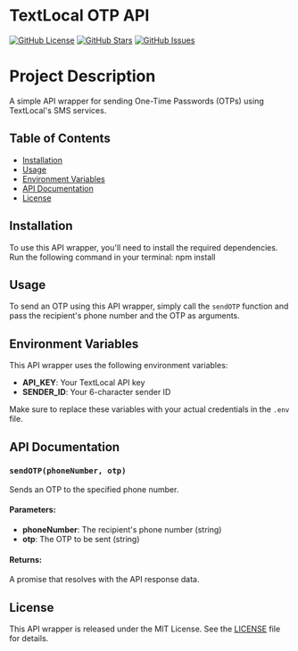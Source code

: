 # TextLocal OTP API


[![GitHub License](https://img.shields.io/github/license/sarthpatil8/textlocal-otp-api)](https://github.com/sarthpatil8/textlocal-otp-api/blob/main/LICENSE)
[![GitHub Stars](https://img.shields.io/github/stars/sarthpatil8/textlocal-otp-api)](https://github.com/sarthpatil8/textlocal-otp-api/stargazers)
[![GitHub Issues](https://img.shields.io/github/issues/sarthpatil8/textlocal-otp-api)](https://github.com/sarthpatil8/textlocal-otp-api/issues)

# Project Description
A simple API wrapper for sending One-Time Passwords (OTPs) using TextLocal's SMS services.

## Table of Contents
- [Installation](#installation)
- [Usage](#usage)
- [Environment Variables](#environment-variables)
- [API Documentation](#api-documentation)
- [License](#license)

## Installation

To use this API wrapper, you'll need to install the required dependencies. Run the following command in your terminal:
npm install


## Usage

To send an OTP using this API wrapper, simply call the `sendOTP` function and pass the recipient's phone number and the OTP as arguments.

## Environment Variables

This API wrapper uses the following environment variables:

- **API_KEY**: Your TextLocal API key
- **SENDER_ID**: Your 6-character sender ID

Make sure to replace these variables with your actual credentials in the `.env` file.



## API Documentation

### `sendOTP(phoneNumber, otp)`

Sends an OTP to the specified phone number.

#### Parameters:
- **phoneNumber**: The recipient's phone number (string)
- **otp**: The OTP to be sent (string)

#### Returns:
A promise that resolves with the API response data.

## License

This API wrapper is released under the MIT License. See the [LICENSE](LICENSE) file for details.
